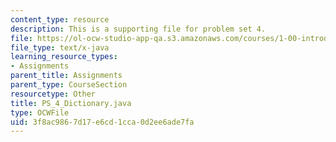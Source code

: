 ```yaml
---
content_type: resource
description: This is a supporting file for problem set 4.
file: https://ol-ocw-studio-app-qa.s3.amazonaws.com/courses/1-00-introduction-to-computers-and-engineering-problem-solving-spring-2012/3f8ac9867d17e6cd1cca0d2ee6ade7fa_PS_4_Dictionary.java
file_type: text/x-java
learning_resource_types:
- Assignments
parent_title: Assignments
parent_type: CourseSection
resourcetype: Other
title: PS_4_Dictionary.java
type: OCWFile
uid: 3f8ac986-7d17-e6cd-1cca-0d2ee6ade7fa
---
```

